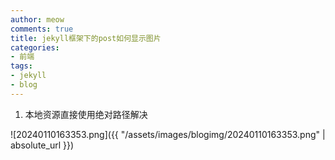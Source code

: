 ```yaml
---
author: meow
comments: true
title: jekyll框架下的post如何显示图片
categories:
- 前端
tags:
- jekyll
- blog
---
```


1. 本地资源直接使用绝对路径解决

![20240110163353.png]({{ "/assets/images/blogimg/20240110163353.png" | absolute_url }})
